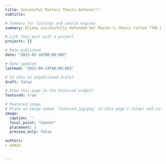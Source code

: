```yaml
---
title: Successful Masters Thesis defense!!!
subtitle:

# Summary for listings and search engines
summary: Eliany successfully defended her Master's thesis titled "THE ROLE OF RISK TOLERANCE IN NAVIGATION STRATEGY DECISIONS"(Coming as a Registered Report soon!)

# Link this post with a project
projects: []

# Date published
date: "2023-02-16T00:00:00Z"

# Date updated
lastmod: "2023-04-14T00:00:00Z"

# Is this an unpublished draft?
draft: false

# Show this page in the Featured widget?
featured: true

# Featured image
# Place an image named `featured.jpg/png` in this page's folder and customize its options here.
image:
  caption: ''
  focal_point: "Center"
  placement: 3
  preview_only: false

authors:
- admin


---
```

